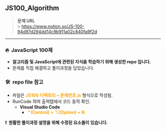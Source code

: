 ## **JS100_Algorithm**

> **문제 URL**<br /> > https://www.notion.so/JS-100-94d97d294dd14c9b911a02c840fa9f2d

---

### **🔥&nbsp;&nbsp;JavaScript 100제**

- **알고리즘 및 JavaScript에 관련된 지식을 학습하기 위해 생성한 repo 입니다.**
- 문제를 직접 해결하고 풀이과정을 담았습니다.

### **🛠&nbsp;&nbsp;repo file 참고**

- 파일은 **<span style="color: #ffa500">JS100 디렉토리</span>** - **<span style="color: #ffa500">문제번호.js</span>** 형식으로 작성됨.
- RunCode 하여 출력탭에서 코드 동작 확인.
  - **Visual Studio Code**
    - **<span style="color: #ffa500">⌃(Control) + ⌥(Option) + N</span>**

**❗️&nbsp;&nbsp;원활한 풀이과정 설명을 위해 수정된 요소들이 있습니다.**

